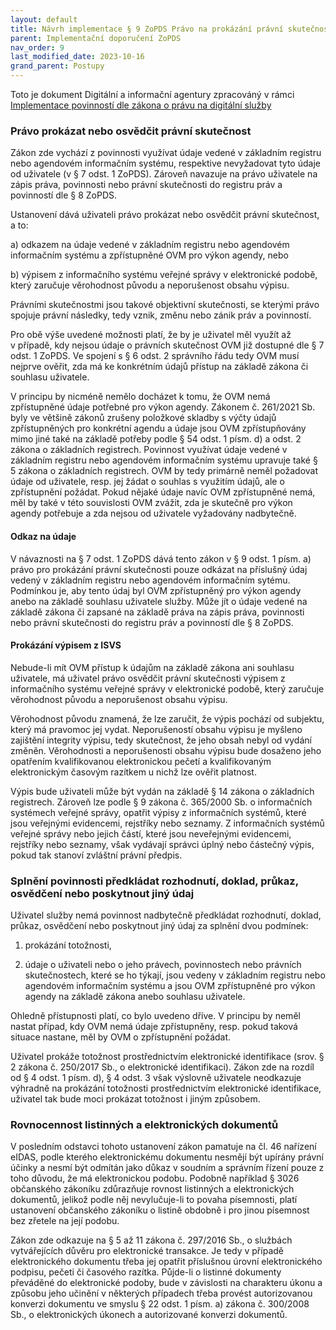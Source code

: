 ```yaml
---
layout: default
title: Návrh implementace § 9 ZoPDS Právo na prokázání právní skutečnosti a souvisejících povinností
parent: Implementační doporučení ZoPDS
nav_order: 9
last_modified_date: 2023-10-16
grand_parent: Postupy
---
```

Toto je dokument Digitální a informační agentury zpracováný v rámci [Implementace povinností dle zákona o právu na digitální služby](https://archi.gov.cz/znalostni_baze:implementace_zopds?s[]=implementace%2A&s[]=z%C3%A1kona%2A&s[]=o%2A&s[]=pr%C3%A1vu%2A&s[]=na%2A&s[]=digit%C3%A1ln%C3%AD%2A)



### Právo prokázat nebo osvědčit právní skutečnost

Zákon zde vychází z povinnosti využívat údaje vedené v základním
registru nebo agendovém informačním systému, respektive nevyžadovat tyto
údaje od uživatele (v § 7 odst. 1 ZoPDS). Zároveň navazuje na právo
uživatele na zápis práva, povinnosti nebo právní skutečnosti do registru
práv a povinností dle § 8 ZoPDS.

Ustanovení dává uživateli právo prokázat nebo osvědčit právní
skutečnost, a to:

a)  odkazem na údaje vedené v základním registru nebo agendovém
    informačním systému a zpřístupněné OVM pro výkon agendy, nebo

b)  výpisem z informačního systému veřejné správy v elektronické podobě,
    který zaručuje věrohodnost původu a neporušenost obsahu výpisu.

Právními skutečnostmi jsou takové objektivní skutečnosti, se kterými
právo spojuje právní následky, tedy vznik, změnu nebo zánik práv a
povinností.

Pro obě výše uvedené možnosti platí, že by je uživatel měl využít až
v případě, kdy nejsou údaje o právních skutečnost OVM již dostupné dle §
7 odst. 1 ZoPDS. Ve spojení s § 6 odst. 2 správního řádu tedy OVM musí
nejprve ověřit, zda má ke konkrétním údajů přístup na základě zákona či
souhlasu uživatele.

V principu by nicméně nemělo docházet k tomu, že OVM nemá zpřístupněné
údaje potřebné pro výkon agendy. Zákonem č. 261/2021 Sb. byly ve většině
zákonů zrušeny položkové skladby s výčty údajů zpřístupněných pro
konkrétní agendu a údaje jsou OVM zpřístupňovány mimo jiné také na
základě potřeby podle § 54 odst. 1 písm. d) a odst. 2 zákona o
základních registrech. Povinnost využívat údaje vedené v základním
registru nebo agendovém informačním systému upravuje také § 5 zákona o
základních registrech. OVM by tedy primárně neměl požadovat údaje od
uživatele, resp. jej žádat o souhlas s využitím údajů, ale o
zpřístupnění požádat. Pokud nějaké údaje navíc OVM zpřístupněné nemá,
měl by také v této souvislosti OVM zvážit, zda je skutečně pro výkon
agendy potřebuje a zda nejsou od uživatele vyžadovány nadbytečně.

#### Odkaz na údaje

V návaznosti na § 7 odst. 1 ZoPDS dává tento zákon v § 9 odst. 1 písm.
a) právo pro prokázání právní skutečnosti pouze odkázat na příslušný
údaj vedený v základním registru nebo agendovém informačním sytému.
Podmínkou je, aby tento údaj byl OVM zpřístupněný pro výkon agendy anebo
na základě souhlasu uživatele služby. Může jít o údaje vedené na základě
zákona či zapsané na základě práva na zápis práva, povinnosti nebo
právní skutečnosti do registru práv a povinností dle § 8 ZoPDS.

#### Prokázání výpisem z ISVS

Nebude-li mít OVM přístup k údajům na základě zákona ani souhlasu
uživatele, má uživatel právo osvědčit právní skutečnosti výpisem z
informačního systému veřejné správy v elektronické podobě, který
zaručuje věrohodnost původu a neporušenost obsahu výpisu.

Věrohodnost původu znamená, že lze zaručit, že výpis pochází od
subjektu, který má pravomoc jej vydat. Neporušeností obsahu výpisu je
myšleno zajištění integrity výpisu, tedy skutečnost, že jeho obsah nebyl
od vydání změněn. Věrohodnosti a neporušenosti obsahu výpisu bude
dosaženo jeho opatřením kvalifikovanou elektronickou pečetí a
kvalifikovaným elektronickým časovým razítkem u nichž lze ověřit
platnost.

Výpis bude uživateli může být vydán na základě § 14 zákona o základních
registrech. Zároveň lze podle § 9 zákona č. 365/2000 Sb. o informačních
systémech veřejné správy, opatřit výpisy z informačních systémů, které
jsou veřejnými evidencemi, rejstříky nebo seznamy. Z informačních
systémů veřejné správy nebo jejich částí, které jsou neveřejnými
evidencemi, rejstříky nebo seznamy, však vydávají správci úplný nebo
částečný výpis, pokud tak stanoví zvláštní právní předpis.

### Splnění povinnosti předkládat rozhodnutí, doklad, průkaz, osvědčení nebo poskytnout jiný údaj

Uživatel služby nemá povinnost nadbytečně předkládat rozhodnutí, doklad,
průkaz, osvědčení nebo poskytnout jiný údaj za splnění dvou podmínek:

1.  prokázání totožnosti,

2.  údaje o uživateli nebo o jeho právech, povinnostech nebo právních
    skutečnostech, které se ho týkají, jsou vedeny v základním registru
    nebo agendovém informačním systému a jsou OVM zpřístupněné pro výkon
    agendy na základě zákona anebo souhlasu uživatele.

Ohledně přístupnosti platí, co bylo uvedeno dříve. V principu by neměl
nastat případ, kdy OVM nemá údaje zpřístupněny, resp. pokud taková
situace nastane, měl by OVM o zpřístupnění požádat.

Uživatel prokáže totožnost prostřednictvím elektronické identifikace
(srov. § 2 zákona č. 250/2017 Sb., o elektronické identifikaci). Zákon
zde na rozdíl od § 4 odst. 1 písm. d), § 4 odst. 3 však výslovně
uživatele neodkazuje výhradně na prokázání totožnosti prostřednictvím
elektronické identifikace, uživatel tak bude moci prokázat totožnost i
jiným způsobem.

### Rovnocennost listinných a elektronických dokumentů

V posledním odstavci tohoto ustanovení zákon pamatuje na čl. 46 nařízení
eIDAS, podle kterého elektronickému dokumentu nesmějí být upírány právní
účinky a nesmí být odmítán jako důkaz v soudním a správním řízení pouze
z toho důvodu, že má elektronickou podobu. Podobně například § 3026
občanského zákoníku zdůrazňuje rovnost listinných a elektronických
dokumentů, jelikož podle něj nevylučuje-li to povaha písemnosti, platí
ustanovení občanského zákoníku o listině obdobně i pro jinou písemnost
bez zřetele na její podobu.

Zákon zde odkazuje na § 5 až 11 zákona č. 297/2016 Sb., o službách
vytvářejících důvěru pro elektronické transakce. Je tedy v případě
elektronického dokumentu třeba jej opatřit příslušnou úrovní
elektronického podpisu, pečeti či časového razítka. Půjde-li o listinné
dokumenty převáděné do elektronické podoby, bude v závislosti na
charakteru úkonu a způsobu jeho učinění v některých případech třeba
provést autorizovanou konverzi dokumentu ve smyslu § 22 odst. 1 písm. a)
zákona č. 300/2008 Sb., o elektronických úkonech a autorizované konverzi
dokumentů.

